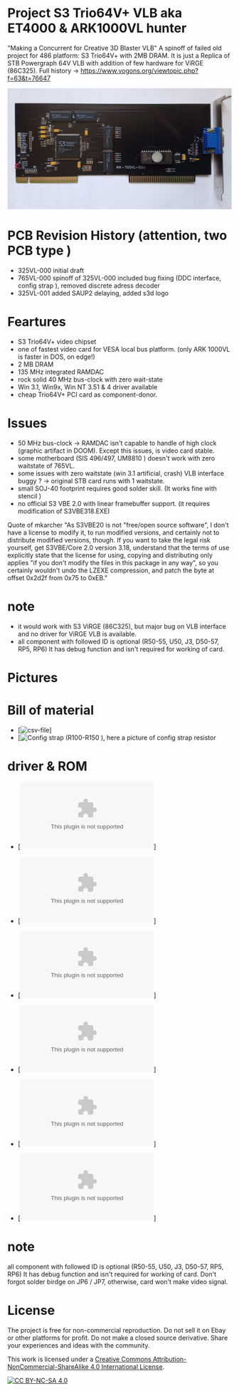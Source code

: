 # Project  S3 Trio64V+ VLB  aka  ET4000 & ARK1000VL hunter
"Making a Concurrent for Creative 3D Blaster VLB"
A spinoff of  failed old project for 486 platform: S3 Trio64V+ with 2MB DRAM.
It is just a  Replica of  STB Powergraph 64V VLB with addition of few hardware for ViRGE (86C325).
Full history ->  https://www.vogons.org/viewtopic.php?f=63&t=76647

![pictures](https://github.com/matt1187/765VL/blob/main/pictures/765VL-000.jpg)

# PCB Revision History  (attention, two PCB type )
- 325VL-000 initial draft
- 765VL-000 spinoff of 325VL-000 included bug fixing (DDC interface, config strap ), removed discrete adress decoder
- 325VL-001 added SAUP2 delaying, added s3d logo

# Feartures
- S3 Trio64V+ video chipset 
- one of  fastest video card for VESA local bus platform. (only ARK 1000VL is faster in DOS, on edge!)
- 2 MB DRAM
- 135 MHz integrated RAMDAC
- rock solid  40 MHz bus-clock with zero wait-state
- Win 3.1, Win9x, Win NT 3.51 & 4 driver available
- cheap Trio64V+ PCI card as component-donor.
  
# Issues 
- 50 MHz bus-clock -> RAMDAC isn't capable to handle of high clock (graphic artifact in DOOM). Except this issues, is video card stable.
- some motherboard (SIS 496/497, UM8810  ) doesn't work with zero waitstate of 765VL.
- some issues with zero waitstate (win 3.1 artificial, crash) VLB interface buggy ? -> original STB card runs with 1 waitstate.
- small SOJ-40 footprint requires good solder skill. (It works fine with stencil )
- no official S3 VBE 2.0  with linear framebuffer support. (it requires modification of S3VBE318.EXE)

Quote of mkarcher "As S3VBE20 is not "free/open source software", I don't have a license to modify it, to run modified versions, and certainly not to distribute modified versions, though. If you want to take the legal risk yourself, get S3VBE/Core 2.0 version 3.18, understand that the terms of use explicitly state that the license for using, copying and distributing only applies "if you don't modify the files in this package in any way", so you certainly wouldn't undo the LZEXE compression, and patch the byte at offset 0x2d2f from 0x75 to 0xEB."

# note
- it would work with S3 ViRGE (86C325), but major bug on VLB interface and no driver for ViRGE VLB is available.
- all component with  followed ID is optional (R50-55, U50, J3, D50-57, RP5, RP6)
It has debug function and isn't required for working of card.

 

# Pictures

# Bill of material

- [![csv-file ](https://github.com/matt1187/765VL/blob/main/gerber/765VL000.csv')]
- [![Config strap (R100-R150 ), here a picture of config strap resistor ](https://github.com/matt1187/765VL/blob/main/pictures/)

# driver & ROM 
- [![fastest ROM for Trio64V+ VLB, 0 WS](https://github.com/matt1187/765VL/blob/main/rom/highspeed_ROM.zip)]
- [![Powergraph 64V ROM, 1 WS](https://github.com/matt1187/765VL/blob/main/rom/PG64V12.zip)]

- [![Windows 3.1 driver](https://github.com/matt1187/765VL/blob/main/driver/STB_Powergraph64V_drivers_WIN31_from_STB_p64v212h.zip)]
- [![Windows 95 driver](https://github.com/matt1187/765VL/blob/main/driver/STB_Powergraph64V_drivers_WIN95_from_STB_p64V124h.zip)]
- [![Windows NT 3.51 driver](https://github.com/matt1187/765VL/blob/main/driver/STB_Powergraph64V_drivers_WINNT4_from_S3.zip)]
- [![Windows NT 4 driver](https://github.com/matt1187/765VL/blob/main/driver/STB_Powergraph64V_drivers_WINNT351_from_S3.zip)]

# note
all component with  followed ID is optional (R50-55, U50, J3, D50-57, RP5, RP6)
It has debug function and isn't required for working of card.
Don't forgot solder birdge on JP6 / JP7, otherwise, card won't make video signal.




# License
The project is free for non-commercial reproduction. Do not sell it on Ebay or other platforms for profit. Do not make a closed source derivative. Share your experiences and ideas with the community.

This work is licensed under a [Creative Commons Attribution-NonCommercial-ShareAlike 4.0 International License][cc-by-nc-sa].

[![CC BY-NC-SA 4.0][cc-by-nc-sa-image]][cc-by-nc-sa]

[cc-by-nc-sa]: http://creativecommons.org/licenses/by-nc-sa/4.0/
[cc-by-nc-sa-image]: https://licensebuttons.net/l/by-nc-sa/4.0/88x31.png
